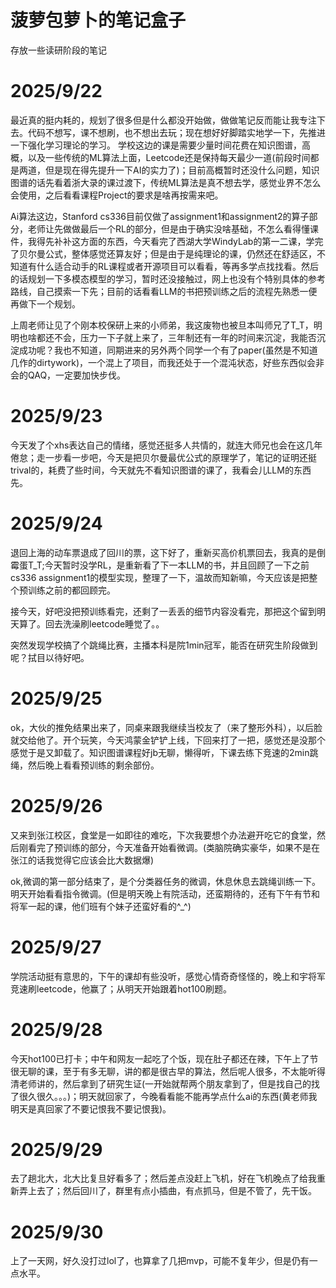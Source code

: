# 菠萝包萝卜的笔记盒子
存放一些读研阶段的笔记

# 2025/9/22
最近真的挺内耗的，规划了很多但是什么都没开始做，做做笔记反而能让我专注下去。代码不想写，课不想刷，也不想出去玩；现在想好好脚踏实地学一下，先推进一下强化学习理论的学习。
学校这边的课是需要少量时间花费在知识图谱，高概，以及一些传统的ML算法上面，Leetcode还是保持每天最少一道(前段时间都是两道，但是现在得先提升一下AI的实力了)；目前高概暂时还没什么问题，知识图谱的话先看着浙大录的课过渡下，传统ML算法是真不想去学，感觉业界不怎么会使用，之后看看课程Project的要求是啥再按需来吧。

Ai算法这边，Stanford cs336目前仅做了assignment1和assignment2的算子部分，老师让先做做最后一个RL的部分，但是由于确实没啥基础，不怎么看得懂课件，我得先补补这方面的东西，今天看完了西湖大学WindyLab的第一二课，学完了贝尔曼公式，整体感觉还算友好；但是由于是纯理论的课，仍然还在舒适区，不知道有什么适合动手的RL课程或者开源项目可以看看，等再多学点找找看。然后的话规划一下多模态模型的学习，暂时还没接触过，网上也没有个特别具体的参考路线，自己摸索一下先；目前的话看看LLM的书把预训练之后的流程先熟悉一便再做下一个规划。

上周老师让见了个刚本校保研上来的小师弟，我这废物也被旦本叫师兄了T_T，明明也啥都还不会，压力一下子就上来了，三年制还有一年的时间来沉淀，我能否沉淀成功呢？我也不知道，同期进来的另外两个同学一个有了paper(虽然是不知道几作的dirtywork)，一个混上了项目，而我还处于一个混沌状态，好些东西似会非会的QAQ，一定要加快步伐。

# 2025/9/23
今天发了个xhs表达自己的情绪，感觉还挺多人共情的，就连大师兄也会在这几年倦怠；走一步看一步吧，今天是把贝尔曼最优公式的原理学了，笔记的证明还挺trival的，耗费了些时间，今天就先不看知识图谱的课了，我看会儿LLM的东西先。

# 2025/9/24
退回上海的动车票退成了回川的票，这下好了，重新买高价机票回去，我真的是倒霉蛋T_T;今天暂时没学RL，是重新看了下一本LLM的书，并且回顾了一下之前cs336 assignment1的模型实现，整理了一下，温故而知新嘛，今天应该是把整个预训练之前的都回顾完。

接今天，好吧没把预训练看完，还剩了一丢丢的细节内容没看完，那把这个留到明天算了。回去洗澡刷leetcode睡觉了。。

突然发现学校搞了个跳绳比赛，主播本科是院1min冠军，能否在研究生阶段做到呢？拭目以待好吧。

# 2025/9/25
ok，大伙的推免结果出来了，同桌来跟我继续当校友了（来了整形外科），以后脸就交给他了。开个玩笑，今天鸿蒙金铲铲上线，下回来打了一把，感觉还是没那个感觉于是又卸载了。知识图谱课程好jb无聊，懒得听，下课去练下竞速的2min跳绳，然后晚上看看预训练的剩余部份。

# 2025/9/26
又来到张江校区，食堂是一如即往的难吃，下次我要想个办法避开吃它的食堂，然后刚看完了预训练的部分，今天准备开始看微调。(类脑院确实豪华，如果不是在张江的话我觉得它应该会比大数据爆)

ok,微调的第一部分结束了，是个分类器任务的微调，休息休息去跳绳训练一下。明天开始看看指令微调。(但是明天晚上有院活动，还蛮期待的，还有下午有节和将军一起的课，他们班有个妹子还蛮好看的^_^)

# 2025/9/27
学院活动挺有意思的，下午的课却有些没听，感觉心情奇奇怪怪的，晚上和宇将军竞速刷leetcode，他赢了；从明天开始跟着hot100刷题。

# 2025/9/28
今天hot100已打卡；中午和网友一起吃了个饭，现在肚子都还在辣，下午上了节很无聊的课，至于有多无聊，讲的都是很古早的算法，然后呢人很多，不太能听得清老师讲的，然后拿到了研究生证(一开始就帮两个朋友拿到了，但是找自己的找了很久很久。。。)；明天就回家了，今晚看看能不能再学点什么ai的东西(黄老师我明天是真回家了不要记恨我不要记恨我)。

# 2025/9/29

去了趟北大，北大比复旦好看多了；然后差点没赶上飞机，好在飞机晚点了给我重新弄上去了；然后回川了，群里有点小插曲，有点抓马，但是不管了，先干饭。

# 2025/9/30

上了一天网，好久没打过lol了，也算拿了几把mvp，可能不复年少，但是仍有一点水平。
